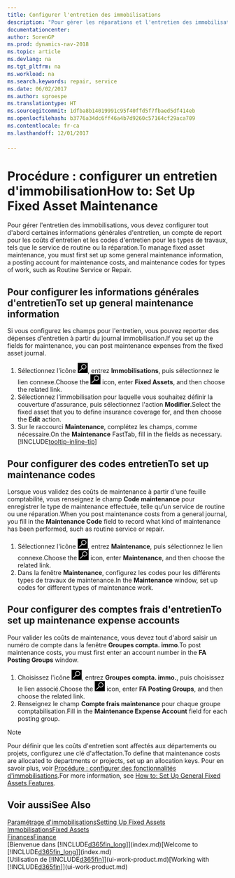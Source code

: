 ```yaml
---
title: Configurer l'entretien des immobilisations
description: "Pour gérer les réparations et l'entretien des immobilisations, spécifiez les informations générales d'entretien, les codes du type de travail, ainsi qu'un compte de report pour les coûts."
documentationcenter: 
author: SorenGP
ms.prod: dynamics-nav-2018
ms.topic: article
ms.devlang: na
ms.tgt_pltfrm: na
ms.workload: na
ms.search.keywords: repair, service
ms.date: 06/02/2017
ms.author: sgroespe
ms.translationtype: HT
ms.sourcegitcommit: 1dfba8b14019991c95f40ffd5f7fbaed5df414eb
ms.openlocfilehash: b3776a34dc6ff46a4b7d9260c57164cf29aca709
ms.contentlocale: fr-ca
ms.lasthandoff: 12/01/2017

---
```

# <a name="how-to-set-up-fixed-asset-maintenance"></a><span data-ttu-id="60aff-103">Procédure : configurer un entretien d'immobilisation</span><span class="sxs-lookup"><span data-stu-id="60aff-103">How to: Set Up Fixed Asset Maintenance</span></span>
<span data-ttu-id="60aff-104">Pour gérer l'entretien des immobilisations, vous devez configurer tout d'abord certaines informations générales d'entretien, un compte de report pour les coûts d'entretien et les codes d'entretien pour les types de travaux, tels que le service de routine ou la réparation.</span><span class="sxs-lookup"><span data-stu-id="60aff-104">To manage fixed asset maintenance, you must first set up some general maintenance information, a posting account for maintenance costs, and maintenance codes for types of work, such as Routine Service or Repair.</span></span>

## <a name="to-set-up-general-maintenance-information"></a><span data-ttu-id="60aff-105">Pour configurer les informations générales d'entretien</span><span class="sxs-lookup"><span data-stu-id="60aff-105">To set up general maintenance information</span></span>
<span data-ttu-id="60aff-106">Si vous configurez les champs pour l'entretien, vous pouvez reporter des dépenses d'entretien à partir du journal immobilisation.</span><span class="sxs-lookup"><span data-stu-id="60aff-106">If you set up the fields for maintenance, you can post maintenance expenses from the fixed asset journal.</span></span>

1. <span data-ttu-id="60aff-107">Sélectionnez l'icône ![Page ou état pour la recherche](media/ui-search/search_small.png "Page ou état pour la recherche"), entrez **Immobilisations**, puis sélectionnez le lien connexe.</span><span class="sxs-lookup"><span data-stu-id="60aff-107">Choose the ![Search for Page or Report](media/ui-search/search_small.png "Search for Page or Report icon") icon, enter **Fixed Assets**, and then choose the related link.</span></span>
2. <span data-ttu-id="60aff-108">Sélectionnez l'immobilisation pour laquelle vous souhaitez définir la couverture d'assurance, puis sélectionnez l'action **Modifier**.</span><span class="sxs-lookup"><span data-stu-id="60aff-108">Select the fixed asset that you to define insurance coverage for, and then choose the **Edit** action.</span></span>
3. <span data-ttu-id="60aff-109">Sur le raccourci **Maintenance**, complétez les champs, comme nécessaire.</span><span class="sxs-lookup"><span data-stu-id="60aff-109">On the **Maintenance** FastTab, fill in the fields as necessary.</span></span> [!INCLUDE[tooltip-inline-tip](includes/tooltip-inline-tip_md.md)]

## <a name="to-set-up-maintenance-codes"></a><span data-ttu-id="60aff-110">Pour configurer des codes entretien</span><span class="sxs-lookup"><span data-stu-id="60aff-110">To set up maintenance codes</span></span>
<span data-ttu-id="60aff-111">Lorsque vous validez des coûts de maintenance à partir d'une feuille comptabilité, vous renseignez le champ **Code maintenance** pour enregistrer le type de maintenance effectuée, telle qu'un service de routine ou une réparation.</span><span class="sxs-lookup"><span data-stu-id="60aff-111">When you post maintenance costs from a general journal, you fill in the **Maintenance Code** field to record what kind of maintenance has been performed, such as routine service or repair.</span></span>

1. <span data-ttu-id="60aff-112">Sélectionnez l'icône ![Page ou état pour la recherche](media/ui-search/search_small.png "Page ou état pour la recherche"), entrez **Maintenance**, puis sélectionnez le lien connexe.</span><span class="sxs-lookup"><span data-stu-id="60aff-112">Choose the ![Search for Page or Report](media/ui-search/search_small.png "Search for Page or Report icon") icon, enter **Maintenance**, and then choose the related link.</span></span>
2. <span data-ttu-id="60aff-113">Dans la fenêtre **Maintenance**, configurez les codes pour les différents types de travaux de maintenance.</span><span class="sxs-lookup"><span data-stu-id="60aff-113">In the **Maintenance** window, set up codes for different types of maintenance work.</span></span>

## <a name="to-set-up-maintenance-expense-accounts"></a><span data-ttu-id="60aff-114">Pour configurer des comptes frais d'entretien</span><span class="sxs-lookup"><span data-stu-id="60aff-114">To set up maintenance expense accounts</span></span>
<span data-ttu-id="60aff-115">Pour valider les coûts de maintenance, vous devez tout d'abord saisir un numéro de compte dans la fenêtre **Groupes compta. immo**.</span><span class="sxs-lookup"><span data-stu-id="60aff-115">To post maintenance costs, you must first enter an account number in the **FA Posting Groups** window.</span></span>

1. <span data-ttu-id="60aff-116">Choisissez l'icône ![Page ou état pour la recherche](media/ui-search/search_small.png "icône Page ou état pour la recherche"), entrez **Groupes compta. immo.**, puis choisissez le lien associé.</span><span class="sxs-lookup"><span data-stu-id="60aff-116">Choose the ![Search for Page or Report](media/ui-search/search_small.png "Search for Page or Report icon") icon, enter **FA Posting Groups**, and then choose the related link.</span></span>
2. <span data-ttu-id="60aff-117">Renseignez le champ **Compte frais maintenance** pour chaque groupe comptabilisation.</span><span class="sxs-lookup"><span data-stu-id="60aff-117">Fill in the **Maintenance Expense Account** field for each posting group.</span></span>

> [!NOTE]  
>   <span data-ttu-id="60aff-118">Pour définir que les coûts d'entretien sont affectés aux départements ou projets, configurez une clé d'affectation.</span><span class="sxs-lookup"><span data-stu-id="60aff-118">To define that maintenance costs are allocated to departments or projects, set up an allocation keys.</span></span> <span data-ttu-id="60aff-119">Pour en savoir plus, voir [Procédure : configurer des fonctionnalités d'immobilisations](fa-how-setup-general.md).</span><span class="sxs-lookup"><span data-stu-id="60aff-119">For more information, see [How to: Set Up General Fixed Assets Features](fa-how-setup-general.md).</span></span>

## <a name="see-also"></a><span data-ttu-id="60aff-120">Voir aussi</span><span class="sxs-lookup"><span data-stu-id="60aff-120">See Also</span></span>
[<span data-ttu-id="60aff-121">Paramétrage d'immobilisations</span><span class="sxs-lookup"><span data-stu-id="60aff-121">Setting Up Fixed Assets</span></span>](fa-setup.md)  
[<span data-ttu-id="60aff-122">Immobilisations</span><span class="sxs-lookup"><span data-stu-id="60aff-122">Fixed Assets</span></span>](fa-manage.md)  
[<span data-ttu-id="60aff-123">Finances</span><span class="sxs-lookup"><span data-stu-id="60aff-123">Finance</span></span>](finance.md)  
<span data-ttu-id="60aff-124">[Bienvenue dans [!INCLUDE[d365fin_long](includes/d365fin_long_md.md)]](index.md)</span><span class="sxs-lookup"><span data-stu-id="60aff-124">[Welcome to [!INCLUDE[d365fin_long](includes/d365fin_long_md.md)]](index.md)</span></span>  
<span data-ttu-id="60aff-125">[Utilisation de [!INCLUDE[d365fin](includes/d365fin_md.md)]](ui-work-product.md)</span><span class="sxs-lookup"><span data-stu-id="60aff-125">[Working with [!INCLUDE[d365fin](includes/d365fin_md.md)]](ui-work-product.md)</span></span>

